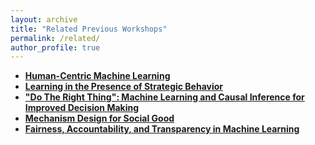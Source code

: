```yaml
---
layout: archive
title: "Related Previous Workshops"
permalink: /related/
author_profile: true
---
```


* **[Human-Centric Machine Learning](https://sites.google.com/view/hcml-2019)** 
* **[Learning in the Presence of Strategic Behavior](https://sites.google.com/view/eclearning2019)** 
* **["Do The Right Thing": Machine Learning and Causal Inference for Improved Decision Making](https://tripods.cis.cornell.edu/neurips19_causalml/)**
* **[Mechanism Design for Social Good](http://md4sg.com/)**
* **[Fairness, Accountability, and Transparency in Machine Learning](https://www.fatml.org/)**
